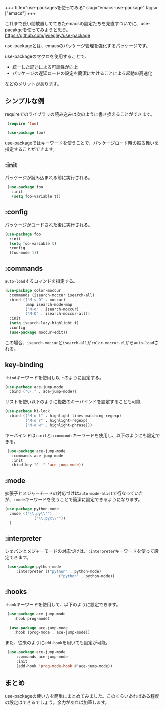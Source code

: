 +++
title="use-packagesを使ってみる"
slug="emacs-use-package"
tags=["emacs"]
+++

これまで長い間放置しててきたemacsの設定たちを見直すついでに、use-pacakgeを使ってみようと思う。  
https://github.com/jwiegley/use-package  

use-packageとは、emacsのパッケージ管理を強化するパッケージです。  

use-packageのマクロを使用することで、  

- 統一した記述による可読性が向上
- パッケージの遅延ロードの設定を簡潔にかけることによる起動の高速化

などのメリットがあります。  

## シンプルな例
requireでのライブラリの読み込みは次のように書き換えることができます。  


```lisp
 (require 'foo)
```


```lisp
 (use-package foo)
```

use-packageではキーワードを使うことで、パッケージロード時の振る舞いを指定することができます。  

## :init
パッケージが読み込まれる前に実行される。

```lisp
 (use-package foo
   :init
   (setq foo-variable t))
```

## :config
パッケージがロードされた後に実行される。


```lisp
(use-package foo
  :init
  (setq foo-variable t)
  :config
  (foo-mode 1))
```
## :commands
`auto-load`するコマンドを指定する。

```lisp
(use-package color-moccur
  :commands (isearch-moccur isearch-all)
  :bind (("M-s O" . moccur)
         :map isearch-mode-map
         ("M-o" . isearch-moccur)
         ("M-O" . isearch-moccur-all))
  :init
  (setq isearch-lazy-highlight t)
  :config
  (use-package moccur-edit))
```

この場合、`isearch-moccur`と`isearch-all`が`color-moccur.el`から`auto-load`される。


## key-binding
`:bind`キーワードを使用し以下のように設定する。  

```lisp
(use-package ace-jump-mode
  :bind ("C-." . ace-jump-mode))
```

リストを使い以下のように複数のキーバインドを設定することも可能  

```lisp
(use-package hi-lock
  :bind (("M-o l" . highlight-lines-matching-regexp)
         ("M-o r" . highlight-regexp)
         ("M-o w" . highlight-phrase)))
```

キーバインドは`:init`と:`:commands`キーワードを使用し、以下のようにも設定できる。  

```lisp
 (use-package ace-jump-mode
   :commands ace-jump-mode
   :init
   (bind-key "C-." 'ace-jump-mode))
```

## :mode
拡張子とメジャーモードの対応づけは`auto-mode-alist`で行なっていたが、`:mode`キーワードを使うことで簡潔に設定できるようになります。  

```lisp
(use-package python-mode
  :mode (("\\.py\\'")
             ("\\.pyx\\'"))
  )
```


## :interpreter
シェバンとメジャーモードの対応づけは、`:interpreter`キーワードを使って設定できます。  

```lisp
 (use-package python-mode
     :interpreter (("python" . python-mode)
                        ("python" . python-mode))
```

## :hooks
`:hook`キーワードを使用して、以下のように設定できます。  

```lisp
 (use-package ace-jump-mode
    :hook prog-mode)
	
  (use-package ace-jump-mode
    :hook (prog-mode . ace-jump-mode))
```

また、従来のように`add-hook`を用いても設定が可能。  

```lisp
 (use-package ace-jump-mode
     :commands ace-jump-mode
     :init
     (add-hook 'prog-mode-hook #'ace-jump-mode))
```

## まとめ
use-packageの使い方を簡単にまとめてみました。このくらいあればある程度の設定はできるでしょう。余力があれば加筆します。


